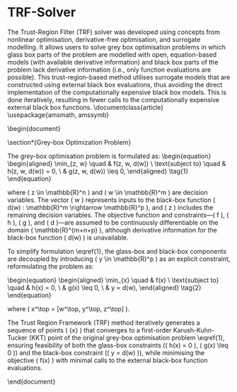 # TRF-Solver
The Trust-Region Filter (TRF) solver was developed using concepts from nonlinear optimisation, derivative-free optimisation, and surrogate modelling. It allows users to solve grey box optimisation problems in which glass box parts of the problem are modelled with open, equation-based models (with available derivative information) and black box parts of the problem lack derivative information (i.e., only function evaluations are possible). This trust-region-based method utilises surrogate models that are constructed using external black box evaluations, thus avoiding the direct implementation of the computationally expensive black box models. This is done iteratively, resulting in fewer calls to the computationally expensive external black box functions.
\documentclass{article}
\usepackage{amsmath, amssymb}

\begin{document}

\section*{Grey-box Optimization Problem}

The grey-box optimisation problem is formulated as:
\begin{equation}
\begin{aligned}
    \min_{z, w} \quad & f(z, w, d(w)) \\
    \text{subject to} \quad & h(z, w, d(w)) = 0, \\
                            & g(z, w, d(w)) \leq 0,
\end{aligned}
\tag{1}
\end{equation}

where \( z \in \mathbb{R}^n \) and \( w \in \mathbb{R}^m \) are decision variables. The vector \( w \) represents inputs to the black-box function \( d(w) : \mathbb{R}^m \rightarrow \mathbb{R}^p \), and \( z \) includes the remaining decision variables. The objective function and constraints—\( f \), \( h \), \( g \), and \( d \)—are assumed to be continuously differentiable on the domain \( \mathbb{R}^{m+n+p} \), although derivative information for the black-box function \( d(w) \) is unavailable.

To simplify formulation \eqref{1}, the glass-box and black-box components are decoupled by introducing \( y \in \mathbb{R}^p \) as an explicit constraint, reformulating the problem as:

\begin{equation}
\begin{aligned}
    \min_{x} \quad & f(x) \\
    \text{subject to} \quad & h(x) = 0, \\
                            & g(x) \leq 0, \\
                            & y = d(w),
\end{aligned}
\tag{2}
\end{equation}

where \( x^\top = [w^\top, y^\top, z^\top] \).

The Trust Region Framework (TRF) method iteratively generates a sequence of points \( \{x\} \) that converges to a first-order Karush-Kuhn-Tucker (KKT) point of the original grey-box optimisation problem \eqref{1}, ensuring feasibility of both the glass-box constraints (\( h(x) = 0 \), \( g(x) \leq 0 \)) and the black-box constraint (\( y = d(w) \)), while minimising the objective \( f(x) \) with minimal calls to the external black-box function evaluations.

\end{document}

